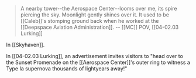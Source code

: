 > A nearby tower--the Aerospace Center--looms over me, its spire piercing the sky. Moonlight gently shines over it. It used to be [[Caleb]]'s stomping ground back when he worked at the [[Deepspace Aviation Administration]].
> -- [[MC]] POV, [[04-02.03 Lurking]]

In [[Skyhaven]].

In [[04-02.03 Lurking]], an advertisement invites visitors to "head over to the Sunset Promenade on the [[Aerospace Center]]'s outer ring to witness a Type Ia supernova thousands of lightyears away!"